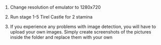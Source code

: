 1. Change resolution of emulator to 1280x720

2. Run stage 1-5 Tirel Castle for 2 stamina

3. If you experience any problems with image detection, you will have to upload your own images. Simply create screenshots of the pictures inside the folder and replace
them with your own

